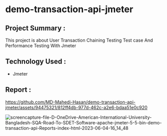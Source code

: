 # demo-transaction-api-jmeter

## Project Summary :
This project is about User Transaction Chaining Testing Test case And Performance Testing With Jmeter

## Technology Used :
- Jmeter

## Report :



https://github.com/MD-Mahedi-Hasan/demo-transaction-api-jmeter/assets/94475321/812ff4db-977d-462c-a2e6-bdaa51e0c920

![screencapture-file-D-OneDrive-American-International-University-Bangladesh-SQA-Road-To-SDET-Software-apache-jmeter-5-5-bin-demo-transaction-api-Reports-index-html-2023-06-04-16_14_48](https://github.com/MD-Mahedi-Hasan/demo-transaction-api-jmeter/assets/94475321/494d24d7-3989-4e74-b5f7-89fa80dc94e5)
